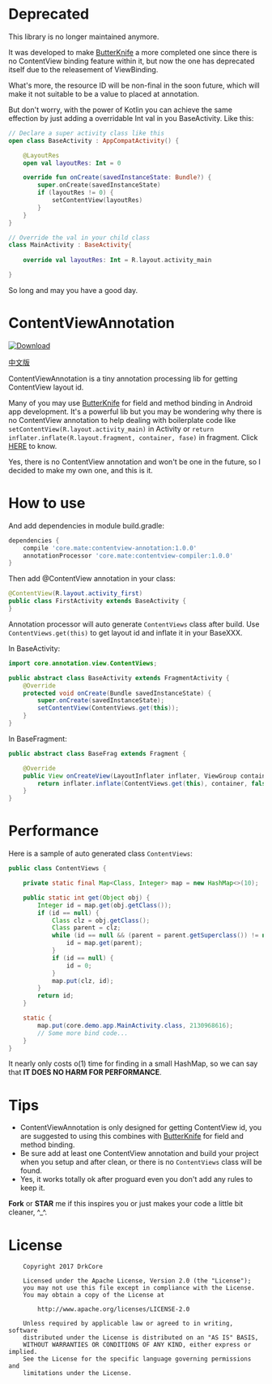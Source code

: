 # Deprecated

This library is no longer maintained anymore.

It was developed to make [ButterKnife][1] a more completed one since there is no ContentView binding feature within it, but now the one has deprecated itself due to the releasement of ViewBinding.

What's more, the resource ID will be non-final in the soon future, which will make it not suitable to be a value to placed at annotation.

But don't worry, with the power of Kotlin you can achieve the same effection by just adding a overridable Int val in you BaseActivity. Like this:

```kotlin
// Declare a super activity class like this
open class BaseActivity : AppCompatActivity() {

    @LayoutRes
    open val layoutRes: Int = 0

    override fun onCreate(savedInstanceState: Bundle?) {
        super.onCreate(savedInstanceState)
        if (layoutRes != 0) {
            setContentView(layoutRes)
        }
    }
}

// Override the val in your child class
class MainActivity : BaseActivity{
    
    override val layoutRes: Int = R.layout.activity_main

}
```

So long and may you have a good day.

# ContentViewAnnotation

[ ![Download](https://api.bintray.com/packages/drkcore/maven/ContentViewAnnotation/images/download.svg?version=1.0.0) ](https://bintray.com/drkcore/maven/ContentViewAnnotation/1.0.0/link)

[中文版](./README_zh.md)

ContentViewAnnotation is a tiny annotation processing lib for getting ContentView layout id.

Many of you may use [ButterKnife][1] for field and method binding in Android app development. It's a powerful lib but you may be wondering why there is no ContentView annotation to help dealing with boilerplate code like `setContentView(R.layout.activity_main)` in Activity or `return inflater.inflate(R.layout.fragment, container, fase)` in fragment. Click [HERE](https://github.com/JakeWharton/butterknife/issues/8) to know.

Yes, there is no ContentView annotation and won't be one in the future, so I decided to make my own one, and this is it.

# How to use

And add dependencies in module build.gradle:

```groovy
dependencies {
    compile 'core.mate:contentview-annotation:1.0.0'
    annotationProcessor 'core.mate:contentview-compiler:1.0.0'
}
```

Then add @ContentView annotation in your class:

```java
@ContentView(R.layout.activity_first)
public class FirstActivity extends BaseActivity {
}
```

Annotation processor will auto generate `ContentViews` class after build. Use `ContentViews.get(this)` to get layout id and inflate it in your BaseXXX.

In BaseActivity:

```java
import core.annotation.view.ContentViews;

public abstract class BaseActivity extends FragmentActivity {
    @Override
    protected void onCreate(Bundle savedInstanceState) {
        super.onCreate(savedInstanceState);
        setContentView(ContentViews.get(this));
    }
}
```

In BaseFragment:

```java
public abstract class BaseFrag extends Fragment {

    @Override
    public View onCreateView(LayoutInflater inflater, ViewGroup container, Bundle savedInstanceState) {
        return inflater.inflate(ContentViews.get(this), container, false);
    }
}
```

# Performance

Here is a sample of auto generated class `ContentViews`:

```java
public class ContentViews {

    private static final Map<Class, Integer> map = new HashMap<>(10);

    public static int get(Object obj) {
        Integer id = map.get(obj.getClass());
        if (id == null) {
            Class clz = obj.getClass();
            Class parent = clz;
            while (id == null && (parent = parent.getSuperclass()) != null) {
                id = map.get(parent);
            }
            if (id == null) {
                id = 0;
            }
            map.put(clz, id);
        }
        return id;
    }

    static {
        map.put(core.demo.app.MainActivity.class, 2130968616);
        // Some more bind code...
    }
}
```

It nearly only costs o(1) time for finding in a small HashMap, so we can say that **IT DOES NO HARM FOR PERFORMANCE**.

# Tips

- ContentViewAnnotation is only designed for getting ContentView id, you are suggested to using this combines with [ButterKnife][1] for field and method binding.
- Be sure add at least one ContentView annotation and build your project when you setup and after clean, or there is no `ContentViews` class will be found.
- Yes, it works totally ok after proguard even you don't add any rules to keep it.

**Fork** or **STAR** me if this inspires you or just makes your code a little bit cleaner, ^_^.

# License

        Copyright 2017 DrkCore

        Licensed under the Apache License, Version 2.0 (the "License");
        you may not use this file except in compliance with the License.
        You may obtain a copy of the License at

            http://www.apache.org/licenses/LICENSE-2.0

        Unless required by applicable law or agreed to in writing, software
        distributed under the License is distributed on an "AS IS" BASIS,
        WITHOUT WARRANTIES OR CONDITIONS OF ANY KIND, either express or implied.
        See the License for the specific language governing permissions and
        limitations under the License.

[1]: https://github.com/JakeWharton/butterknife
